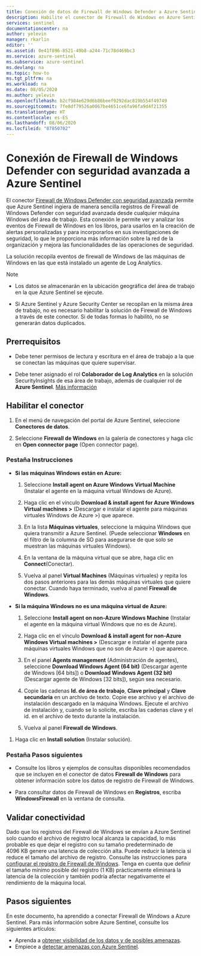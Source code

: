 ```yaml
---
title: Conexión de datos de Firewall de Windows Defender a Azure Sentinel | Microsoft Docs
description: Habilite el conector de Firewall de Windows en Azure Sentinel para transmitir fácilmente los eventos de firewall desde las máquinas Windows que tienen instalados agentes de Log Analytics.
services: sentinel
documentationcenter: na
author: yelevin
manager: rkarlin
editor: ''
ms.assetid: 0e41f896-8521-49b8-a244-71c78d469bc3
ms.service: azure-sentinel
ms.subservice: azure-sentinel
ms.devlang: na
ms.topic: how-to
ms.tgt_pltfrm: na
ms.workload: na
ms.date: 08/05/2020
ms.author: yelevin
ms.openlocfilehash: b2cf984e629d6b86beef9292dac819b554f49749
ms.sourcegitcommit: 7fe8df79526a0067be4651ce6fa96fa9d4f21355
ms.translationtype: HT
ms.contentlocale: es-ES
ms.lasthandoff: 08/06/2020
ms.locfileid: "87850702"
---
```

# <a name="connect-windows-defender-firewall-with-advanced-security-to-azure-sentinel"></a>Conexión de Firewall de Windows Defender con seguridad avanzada a Azure Sentinel

El conector [Firewall de Windows Defender con seguridad avanzada](https://docs.microsoft.com/windows/security/threat-protection/windows-firewall/windows-firewall-with-advanced-security) permite que Azure Sentinel ingiera de manera sencilla registros de Firewall de Windows Defender con seguridad avanzada desde cualquier máquina Windows del área de trabajo. Esta conexión le permite ver y analizar los eventos de Firewall de Windows en los libros, para usarlos en la creación de alertas personalizadas y para incorporarlos en sus investigaciones de seguridad, lo que le proporciona más información sobre la red de la organización y mejora las funcionalidades de las operaciones de seguridad. 

La solución recopila eventos de firewall de Windows de las máquinas de Windows en las que está instalado un agente de Log Analytics. 

> [!NOTE]
> - Los datos se almacenarán en la ubicación geográfica del área de trabajo en la que Azure Sentinel se ejecute.
>
> - Si Azure Sentinel y Azure Security Center se recopilan en la misma área de trabajo, no es necesario habilitar la solución de Firewall de Windows a través de este conector. Si de todas formas lo habilitó, no se generarán datos duplicados. 

## <a name="prerequisites"></a>Prerrequisitos

- Debe tener permisos de lectura y escritura en el área de trabajo a la que se conectan las máquinas que quiere supervisar.

- Debe tener asignado el rol **Colaborador de Log Analytics** en la solución SecurityInsights de esa área de trabajo, además de cualquier rol de **Azure Sentinel**. [Más información](../role-based-access-control/built-in-roles.md#log-analytics-contributor)

## <a name="enable-the-connector"></a>Habilitar el conector 

1. En el menú de navegación del portal de Azure Sentinel, seleccione **Conectores de datos**.

1. Seleccione **Firewall de Windows** en la galería de conectores y haga clic en **Open connector page** (Open connector page).

### <a name="instructions-tab"></a>Pestaña Instrucciones

- **Si las máquinas Windows están en Azure:**

    1. Seleccione **Install agent on Azure Windows Virtual Machine** (Instalar el agente en la máquina virtual Windows de Azure).

    1. Haga clic en el vínculo **Download & install agent for Azure Windows Virtual machines >** (Descargar e instalar el agente para máquinas virtuales Windows de Azure >) que aparece.

    1. En la lista **Máquinas virtuales**, seleccione la máquina Windows que quiera transmitir a Azure Sentinel. (Puede seleccionar **Windows** en el filtro de la columna de SO para asegurarse de que solo se muestran las máquinas virtuales Windows).

    1. En la ventana de la máquina virtual que se abre, haga clic en **Connect**(Conectar).

    1. Vuelva al panel **Virtual Machines** (Máquinas virtuales) y repita los dos pasos anteriores para las demás máquinas virtuales que quiere conectar. Cuando haya terminado, vuelva al panel **Firewall de Windows**.

- **Si la máquina Windows no es una máquina virtual de Azure:**

    1. Seleccione **Install agent on non-Azure Windows Machine** (Instalar el agente en la máquina virtual Windows que no es de Azure).

    1. Haga clic en el vínculo **Download & install agent for non-Azure Windows Virtual machines >** (Descargar e instalar el agente para máquinas virtuales Windows que no son de Azure >) que aparece.

    1. En el panel **Agents management** (Administración de agentes), seleccione **Download Windows Agent (64 bit)** (Descargar agente de Windows [64 bits]) o **Download Windows Agent (32 bit)** (Descargar agente de Windows [32 bits]), según sea necesario.

    1. Copie las cadenas **Id. de área de trabajo**, **Clave principal** y **Clave secundaria** en un archivo de texto. Copie ese archivo y el archivo de instalación descargado en la máquina Windows. Ejecute el archivo de instalación y, cuando se lo solicite, escriba las cadenas clave y el id. en el archivo de texto durante la instalación.

    1. Vuelva al panel **Firewall de Windows**.

1. Haga clic en **Install solution** (Instalar solución).

### <a name="next-steps-tab"></a>Pestaña Pasos siguientes

- Consulte los libros y ejemplos de consultas disponibles recomendados que se incluyen en el conector de datos **Firewall de Windows** para obtener información sobre los datos de registro de Firewall de Windows.

- Para consultar datos de Firewall de Windows en **Registros**, escriba **WindowsFirewall** en la ventana de consulta.

## <a name="validate-connectivity"></a>Validar conectividad
 
Dado que los registros del Firewall de Windows se envían a Azure Sentinel solo cuando el archivo de registro local alcanza la capacidad, lo más probable es que dejar el registro con su tamaño predeterminado de 4096 KB genere una latencia de colección alta. Puede reducir la latencia si reduce el tamaño del archivo de registro. Consulte las instrucciones para [configurar el registro de Firewall de Windows](https://docs.microsoft.com/windows/security/threat-protection/windows-firewall/configure-the-windows-firewall-log). Tenga en cuenta que definir el tamaño mínimo posible del registro (1 KB) prácticamente eliminará la latencia de la colección y también podría afectar negativamente el rendimiento de la máquina local. 

## <a name="next-steps"></a>Pasos siguientes
En este documento, ha aprendido a conectar Firewall de Windows a Azure Sentinel. Para más información sobre Azure Sentinel, consulte los siguientes artículos:
- Aprenda a [obtener visibilidad de los datos y de posibles amenazas](quickstart-get-visibility.md).
- Empiece a [detectar amenazas con Azure Sentinel](tutorial-detect-threats-built-in.md).

